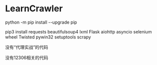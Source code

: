 # LearnCrawler

python -m pip install --upgrade pip

pip3 install requests beautifulsoup4 lxml Flask aiohttp asyncio selenium wheel Twisted pywin32 setuptools scrapy

没有“代理实战”的代码

没有12306相关的代码
